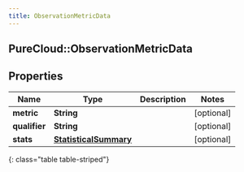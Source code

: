 ```yaml
---
title: ObservationMetricData
---
```

## PureCloud::ObservationMetricData

## Properties

|Name | Type | Description | Notes|
|------------ | ------------- | ------------- | -------------|
| **metric** | **String** |  | [optional] |
| **qualifier** | **String** |  | [optional] |
| **stats** | [**StatisticalSummary**](StatisticalSummary.html) |  | [optional] |
{: class="table table-striped"}


